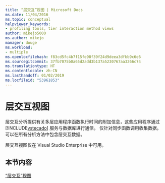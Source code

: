 ```yaml
---
title: “层交互”视图 | Microsoft Docs
ms.date: 11/04/2016
ms.topic: conceptual
helpviewer_keywords:
- profiling tools, tier interaction method views
author: mikejo5000
ms.author: mikejo
manager: douge
ms.workload:
- multiple
ms.openlocfilehash: f83cd5fc4b7f15fe98f39f24d9deea3dfbb9c6e6
ms.sourcegitcommit: 37fb7075b0a65d2add3b137a5230767aa3266c74
ms.translationtype: HT
ms.contentlocale: zh-CN
ms.lasthandoff: 01/02/2019
ms.locfileid: "53961853"
---
```

# <a name="tier-interaction-views"></a>层交互视图

层交互分析提供有关多层应用程序函数执行时间的附加信息，这些应用程序通过 [!INCLUDE[vstecado](../data-tools/includes/vstecado_md.md)] 服务与数据库进行通信。 仅针对同步函数调用收集数据。 可以在所有分析方法中包含层交互数据。

层交互视图仅在 Visual Studio Enterprise 中可用。

## <a name="in-this-section"></a>本节内容

[“层交互”视图](../profiling/tier-interactions-view.md)